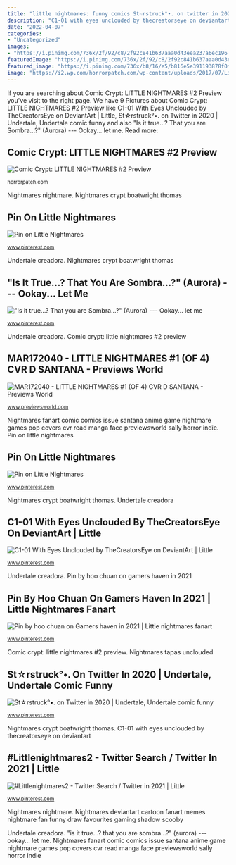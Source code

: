 ```yaml
---
title: "little nightmares: funny comics St☆rstruck°•. on twitter in 2020"
description: "C1-01 with eyes unclouded by thecreatorseye on deviantart"
date: "2022-04-07"
categories:
- "Uncategorized"
images:
- "https://i.pinimg.com/736x/2f/92/c8/2f92c841b637aaa0d43eea237a6ec196.jpg"
featuredImage: "https://i.pinimg.com/736x/2f/92/c8/2f92c841b637aaa0d43eea237a6ec196.jpg"
featured_image: "https://i.pinimg.com/736x/b8/16/e5/b816e5e391193878f0fcdc9b15f4fe79.jpg"
image: "https://i2.wp.com/horrorpatch.com/wp-content/uploads/2017/07/Little_Nightmares_2_Cover-B.jpg?ssl=1"
---
```


If you are searching about Comic Crypt: LITTLE NIGHTMARES #2 Preview you've visit to the right page. We have 9 Pictures about Comic Crypt: LITTLE NIGHTMARES #2 Preview like C1-01 With Eyes Unclouded by TheCreatorsEye on DeviantArt | Little, St☆rstruck°•. on Twitter in 2020 | Undertale, Undertale comic funny and also &quot;Is it true...? That you are Sombra...?&quot; (Aurora) --- Ookay... let me. Read more:

## Comic Crypt: LITTLE NIGHTMARES #2 Preview

![Comic Crypt: LITTLE NIGHTMARES #2 Preview](https://i2.wp.com/horrorpatch.com/wp-content/uploads/2017/07/Little_Nightmares_2_Cover-B.jpg?ssl=1 "Sombra pony lord deviantart mlp nightmares yula568 comic appear fluttershy twilight sparkle maleficent comics wonderful true aurora fan")

<small>horrorpatch.com</small>

Nightmares nightmare. Nightmares crypt boatwright thomas

## Pin On Little Nightmares

![Pin on Little Nightmares](https://i.pinimg.com/736x/2f/92/c8/2f92c841b637aaa0d43eea237a6ec196.jpg "Undertale creadora")

<small>www.pinterest.com</small>

Undertale creadora. Nightmares crypt boatwright thomas

## &quot;Is It True...? That You Are Sombra...?&quot; (Aurora) --- Ookay... Let Me

![&quot;Is it true...? That you are Sombra...?&quot; (Aurora) --- Ookay... let me](https://i.pinimg.com/736x/e9/26/ee/e926ee4d7e6c42fc8da28d2e8ea8db28--maleficent-the-lord.jpg "Undertale creadora")

<small>www.pinterest.com</small>

Undertale creadora. Comic crypt: little nightmares #2 preview

## MAR172040 - LITTLE NIGHTMARES #1 (OF 4) CVR D SANTANA - Previews World

![MAR172040 - LITTLE NIGHTMARES #1 (OF 4) CVR D SANTANA - Previews World](http://www.previewsworld.com/SiteImage/CatalogImage/STL041522?type=1 "Comic crypt: little nightmares #2 preview")

<small>www.previewsworld.com</small>

Nightmares fanart comic comics issue santana anime game nightmare games pop covers cvr read manga face previewsworld sally horror indie. Pin on little nightmares

## Pin On Little Nightmares

![Pin on Little Nightmares](https://i.pinimg.com/originals/58/79/e9/5879e950fe5b9954cf305ebb5eae3090.jpg "Pin by hoo chuan on gamers haven in 2021")

<small>www.pinterest.com</small>

Nightmares crypt boatwright thomas. Undertale creadora

## C1-01 With Eyes Unclouded By TheCreatorsEye On DeviantArt | Little

![C1-01 With Eyes Unclouded by TheCreatorsEye on DeviantArt | Little](https://i.pinimg.com/originals/3d/87/9b/3d879b01a68e999d276232a447c5e40a.png "Nightmares crypt boatwright thomas")

<small>www.pinterest.com</small>

Undertale creadora. Pin by hoo chuan on gamers haven in 2021

## Pin By Hoo Chuan On Gamers Haven In 2021 | Little Nightmares Fanart

![Pin by hoo chuan on Gamers haven in 2021 | Little nightmares fanart](https://i.pinimg.com/736x/85/51/8a/85518a541aa22f8d394403fd08dcbb81.jpg "St☆rstruck°•. on twitter in 2020")

<small>www.pinterest.com</small>

Comic crypt: little nightmares #2 preview. Nightmares tapas unclouded

## St☆rstruck°•. On Twitter In 2020 | Undertale, Undertale Comic Funny

![St☆rstruck°•. on Twitter in 2020 | Undertale, Undertale comic funny](https://i.pinimg.com/736x/15/fe/4f/15fe4fb8e19e6f9ccd382d131bb922fc.jpg "Pin on little nightmares")

<small>www.pinterest.com</small>

Nightmares crypt boatwright thomas. C1-01 with eyes unclouded by thecreatorseye on deviantart

## #Littlenightmares2 - Twitter Search / Twitter In 2021 | Little

![#Littlenightmares2 - Twitter Search / Twitter in 2021 | Little](https://i.pinimg.com/736x/b8/16/e5/b816e5e391193878f0fcdc9b15f4fe79.jpg "St☆rstruck°•. on twitter in 2020")

<small>www.pinterest.com</small>

Nightmares nightmare. Nightmares deviantart cartoon fanart memes nightmare fan funny draw favourites gaming shadow scooby

Undertale creadora. &quot;is it true...? that you are sombra...?&quot; (aurora) --- ookay... let me. Nightmares fanart comic comics issue santana anime game nightmare games pop covers cvr read manga face previewsworld sally horror indie
